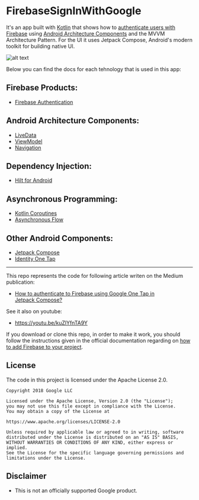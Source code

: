 # FirebaseSignInWithGoogle
It's an app built with [Kotlin][1] that shows how to [authenticate users with Firebase][2] using [Android Architecture Components][3] and the MVVM Architecture Pattern. For the UI it uses Jetpack Compose, Android's modern toolkit for building native UI.

![alt text](https://i.ibb.co/L967SC6/Screenshot.png)

Below you can find the docs for each tehnology that is used in this app:

## Firebase Products:
* [Firebase Authentication][2]

## Android Architecture Components:
* [LiveData][4]
* [ViewModel][5]
* [Navigation][12]

## Dependency Injection:
* [Hilt for Android][6]

## Asynchronous Programming:
* [Kotlin Coroutines][7]
* [Asynchronous Flow][8]

## Other Android Components:
* [Jetpack Compose][9]
* [Identity One Tap][13]

---

This repo represents the code for following article writen on the Medium publication:

* [How to authenticate to Firebase using Google One Tap in Jetpack Compose?][10]

See it also on youtube:

* https://youtu.be/kuZlYfnTA9Y

If you download or clone this repo, in order to make it work, you should follow the instructions given in the official documentation regarding on [how to add Firebase to your project][11].

**License**
---
The code in this project is licensed under the Apache License 2.0.

    Copyright 2018 Google LLC

    Licensed under the Apache License, Version 2.0 (the "License");
    you may not use this file except in compliance with the License.
    You may obtain a copy of the License at

    https://www.apache.org/licenses/LICENSE-2.0

    Unless required by applicable law or agreed to in writing, software
    distributed under the License is distributed on an "AS IS" BASIS,
    WITHOUT WARRANTIES OR CONDITIONS OF ANY KIND, either express or implied.
    See the License for the specific language governing permissions and
    limitations under the License.

**Disclaimer**
---
* This is not an officially supported Google product.

[1]: https://kotlinlang.org/
[2]: https://firebase.google.com/docs/auth
[3]: https://developer.android.com/topic/libraries/architecture
[4]: https://developer.android.com/topic/libraries/architecture/livedata
[5]: https://developer.android.com/topic/libraries/architecture/viewmodel
[6]: https://developer.android.com/training/dependency-injection/hilt-android
[7]: https://kotlinlang.org/docs/coroutines-overview.html
[8]: https://kotlinlang.org/docs/flow.html
[9]: https://developer.android.com/jetpack/compose
[10]: https://medium.com/firebase-tips-tricks/how-to-authenticate-to-firebase-using-google-one-tap-in-jetpack-compose-60b30e621d0d
[11]: https://firebase.google.com/docs/android/setup
[12]: https://developer.android.com/guide/navigation
[13]: https://developers.google.com/identity/one-tap/android/get-started
